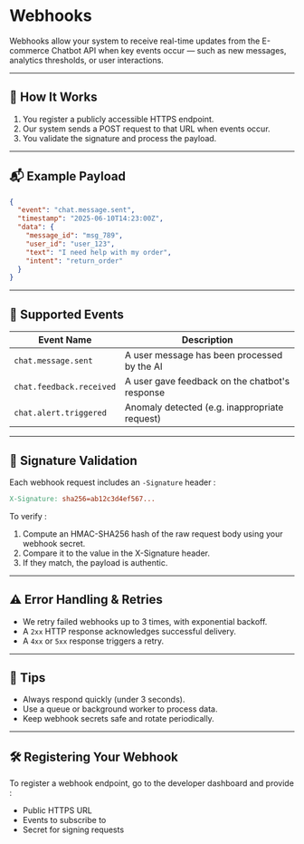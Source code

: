 # Webhooks

Webhooks allow your system to receive real-time updates from the E-commerce Chatbot API when key events occur — such as new messages, analytics thresholds, or user interactions.

---

## 🔔 How It Works

1. You register a publicly accessible HTTPS endpoint.
2. Our system sends a POST request to that URL when events occur.
3. You validate the signature and process the payload.

---

## 📬 Example Payload

```json
{
  "event": "chat.message.sent",
  "timestamp": "2025-06-10T14:23:00Z",
  "data": {
    "message_id": "msg_789",
    "user_id": "user_123",
    "text": "I need help with my order",
    "intent": "return_order"
  }
}
```

---

## 🧾 Supported Events

| Event Name               | Description                                    |
| ------------------------ | ---------------------------------------------- |
| `chat.message.sent`      | A user message has been processed by the AI    |
| `chat.feedback.received` | A user gave feedback on the chatbot's response |
| `chat.alert.triggered`   | Anomaly detected (e.g. inappropriate request)  |

---

## 🔐 Signature Validation

Each webhook request includes an `-Signature` header :

```makefile
X-Signature: sha256=ab12c3d4ef567...
```

To verify :

1. Compute an HMAC-SHA256 hash of the raw request body using your webhook secret.
2. Compare it to the value in the X-Signature header.
3. If they match, the payload is authentic.

---

## ⚠️ Error Handling & Retries

- We retry failed webhooks up to 3 times, with exponential backoff.
- A `2xx` HTTP response acknowledges successful delivery.
- A `4xx` or `5xx` response triggers a retry.

---

## 📘 Tips

- Always respond quickly (under 3 seconds).
- Use a queue or background worker to process data.
- Keep webhook secrets safe and rotate periodically.

---

## 🛠️ Registering Your Webhook

To register a webhook endpoint, go to the developer dashboard and provide :

- Public HTTPS URL
- Events to subscribe to
- Secret for signing requests
